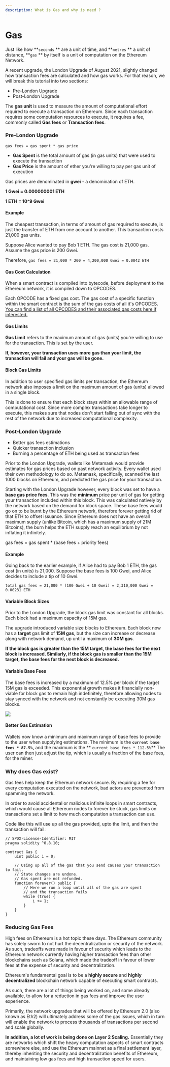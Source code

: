 ```yaml
---
description: What is Gas and why is need ?
---
```


# Gas

Just like how **`seconds` ** are a unit of time, and **`metres` ** a unit of distance, **`gas` ** by itself is a unit of computation on the Ethereum Network.

A recent upgrade, the London Upgrade of August 2021, slightly changed how transaction fees are calculated and how gas works. For that reason, we will break this tutorial into two sections:

* Pre-London Upgrade
* Post-London Upgrade

The **gas unit** is used to measure the amount of computational effort required to execute a transaction on Ethereum. Since each transaction requires some computation resources to execute, it requires a fee, commonly called **Gas fees** or **Transaction fees**.

### Pre-London Upgrade

`gas fees = gas spent * gas price`

* **Gas Spent** is the total amount of gas (in gas units) that were used to execute the transaction
* **Gas Price** is the amount of ether you're willing to pay per gas unit of execution

Gas prices are denominated in **gwei** - a denomination of ETH.

**1 Gwei = 0.000000001 ETH**

**1 ETH = 10^9 Gwei**

#### Example

The cheapest transaction, in terms of amount of gas required to execute, is just the transfer of ETH from one account to another. This transaction costs 21,000 gas units.

Suppose Alice wanted to pay Bob 1 ETH. The gas cost is 21,000 gas. Assume the gas price is 200 Gwei.

Therefore, `gas fees = 21,000 * 200 = 4,200,000 Gwei = 0.0042 ETH`

#### Gas Cost Calculation

When a smart contract is compiled into bytecode, before deployment to the Ethereum network, it is compiled down to OPCODES.

Each OPCODE has a fixed gas cost. The gas cost of a specific function within the smart contract is the sum of the gas costs of all it's OPCODES. [You can find a list of all OPCODES and their associated gas costs here if interested.](https://github.com/crytic/evm-opcodes)

#### Gas Limits

**Gas Limit** refers to the maximum amount of gas (units) you're willing to use for the transaction. This is set by the user.

**If, however, your transaction uses more gas than your limit, the transaction will fail and your gas will be gone.**

#### Block Gas Limits

In addition to user specified gas limits per transaction, the Ethereum network also imposes a limit on the maximum amount of gas (units) allowed in a single block.

This is done to ensure that each block stays within an allowable range of computational cost. Since more complex transactions take longer to execute, this makes sure that nodes don't start falling out of sync with the rest of the network due to increased computational complexity.

### Post-London Upgrade

* Better gas fees estimations
* Quicker transaction inclusion
* Burning a percentage of ETH being used as transaction fees

Prior to the London Upgrade, wallets like Metamask would provide estimates for gas prices based on past network activity. Every wallet used their own methodology to do so. Metamask, specifically, scanned the last 1000 blocks on Ethereum, and predicted the gas price for your transaction.

Starting with the London Upgrade however, every block was set to have a **base gas price fees**. This was the **minimum** price per unit of gas for getting your transaction included within this block. This was calculated natively by the network based on the demand for block space. These base fees would go on to be burnt by the Ethereum network, therefore forever getting rid of that ETH to offset issuance. Since Ethereum does not have an overall maximum supply (unlike Bitcoin, which has a maximum supply of 21M Bitcoins), the burn helps the ETH supply reach an equilibrium by not inflating it infinitely.

gas fees = gas spent \* (base fees + priority fees)

#### Example

Going back to the earlier example, if Alice had to pay Bob 1 ETH, the gas cost (in units) is 21,000. Suppose the base fees is 100 Gwei, and Alice decides to include a tip of 10 Gwei.

`total gas fees = 21,000 * (100 Gwei + 10 Gwei) = 2,310,000 Gwei = 0.00231 ETH`

#### Variable Block Sizes

Prior to the London Upgrade, the block gas limit was constant for all blocks. Each block had a maximum capacity of 15M gas.&#x20;

The upgrade introduced variable size blocks to Ethereum. Each block now has a **target** gas limit of **15M gas**, but the size can increase or decrease along with network demand, up until a maximum of **30M gas**.

**If the block gas is greater than the 15M target, the base fees for the next block is increased. Similarly, if the block gas is smaller than the 15M target, the base fees for the next block is decreased.**&#x20;

#### Variable Base Fees

The base fees is increased by a maximum of 12.5% per block if the target 15M gas is exceeded. This exponential growth makes it financially non-viable for block gas to remain high indefinitely, therefore allowing nodes to stay synced with the network and not constantly be executing 30M gas blocks.

![](<.gitbook/assets/image (1).png>)

#### Better Gas Estimation

Wallets now know a minimum and maximum range of base fees to provide to the user when supplying estimations. The minimum is the **`current base fees * 87.5%`,** and the maximum is the ** `current base fees * 112.5%`** The user can then just adjust the tip, which is usually a fraction of the base fees, for the miner.

### Why does Gas exist?

Gas fees help keep the Ethereum network secure. By requiring a fee for every computation executed on the network, bad actors are prevented from spamming the network.

In order to avoid accidental or malicious infinite loops in smart contracts, which would cause all Ethereum nodes to forever be stuck, gas limits on transactions set a limit to how much computation a transaction can use.

Code like this will use up all the gas provided, upto the limit, and then the transaction will fail:

```solidity
// SPDX-License-Identifier: MIT
pragma solidity ^0.8.10;

contract Gas {
    uint public i = 0;

    // Using up all of the gas that you send causes your transaction to fail.
    // State changes are undone.
    // Gas spent are not refunded.
    function forever() public {
        // Here we run a loop until all of the gas are spent
        // and the transaction fails
        while (true) {
            i += 1;
        }
    }
}
```

### Reducing Gas Fees

High fees on Ethereum is a hot topic these days. The Ethereum community has solely sworn to not hurt the decentralization or security of the network. As such, tradeoffs were made in favour of security which leads to the Ethereum network currently having higher transaction fees than other blockchains such as Solana, which made the tradeoff in favour of lower fees at the expense of security and decentralization.

Ethereum's fundamental goal is to be a **highly secure** and **highly decentralized** blockchain network capable of executing smart contracts.

As such, there are a lot of things being worked on, and some already available, to allow for a reduction in gas fees and improve the user experience.

Primarily, the network upgrades that will be offered by Ethereum 2.0 (also known as Eth2) will ultimately address some of the gas issues, which in turn will enable the network to process thousands of transactions per second and scale globally.

**In addition, a lot of work is being done on Layer 2 Scaling.** Essentially they are networks which shift the heavy computation aspects of smart contracts somewhere else, and use the Ethereum mainnet as a final settlement layer, thereby inheriting the security and decentralization benefits of Ethereum, and maintaining low gas fees and high transaction speed for users.
